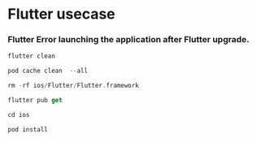 # Flutter usecase

### Flutter Error launching the application after Flutter upgrade.

```dart 
flutter clean
```

```dart
pod cache clean  --all
```

```dart
rm -rf ios/Flutter/Flutter.framework
```

```dart
flutter pub get
```
```dart
cd ios
```
```dart
pod install
```
